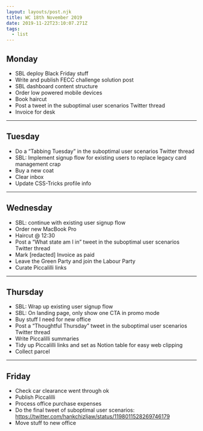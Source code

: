 ```yaml
---
layout: layouts/post.njk
title: WC 18th November 2019
date: 2019-11-22T23:10:07.271Z
tags:
  - list
---
```

## Monday

* SBL deploy Black Friday stuff
* Write and publish FECC challenge solution post
* SBL dashboard content structure
* Order low powered mobile devices 
* Book haircut
* Post a tweet in the suboptimal user scenarios Twitter thread
* Invoice for desk

- - -

## Tuesday

* Do a “Tabbing Tuesday” in the suboptimal user scenarios Twitter thread
* SBL: Implement signup flow for existing users to replace legacy card management crap
* Buy a new coat 
* Clear inbox 
* Update CSS-Tricks profile info

- - -

## Wednesday

* SBL: continue with existing user signup flow
* Order new MacBook Pro
* Haircut @ 12:30
* Post a “What state am I in” tweet in the suboptimal user scenarios Twitter thread
* Mark \[redacted] Invoice as paid 
* Leave the Green Party and join the Labour Party
* Curate Piccalilli links

- - -

## Thursday

* SBL: Wrap up existing user signup flow 
* SBL: On landing page, only show one CTA in promo mode
* Buy stuff I need for new office
* Post a “Thoughtful Thursday” tweet in the suboptimal user scenarios Twitter thread
* Write Piccalilli summaries
* Tidy up Piccalilli links and set as Notion table for easy web clipping
* Collect parcel

- - -

## Friday

* Check car clearance went through ok 
* Publish Piccalilli 
* Process office purchase expenses
* Do the final tweet of suboptimal user scenarios:  <https://twitter.com/hankchizljaw/status/1198011528269746179>
* Move stuff to new office
